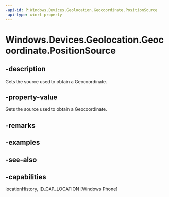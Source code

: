 ```yaml
---
-api-id: P:Windows.Devices.Geolocation.Geocoordinate.PositionSource
-api-type: winrt property
---
```


<!-- Property syntax
public Windows.Devices.Geolocation.PositionSource PositionSource { get; }
-->

# Windows.Devices.Geolocation.Geocoordinate.PositionSource

## -description
Gets the source used to obtain a Geocoordinate.

## -property-value
Gets the source used to obtain a Geocoordinate.

## -remarks

## -examples

## -see-also


## -capabilities
locationHistory, ID_CAP_LOCATION [Windows Phone]